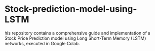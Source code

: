 # Stock-prediction-model-using-LSTM
his repository contains a comprehensive guide and implementation of a Stock Price Prediction model using Long Short-Term Memory (LSTM) networks, executed in Google Colab.
